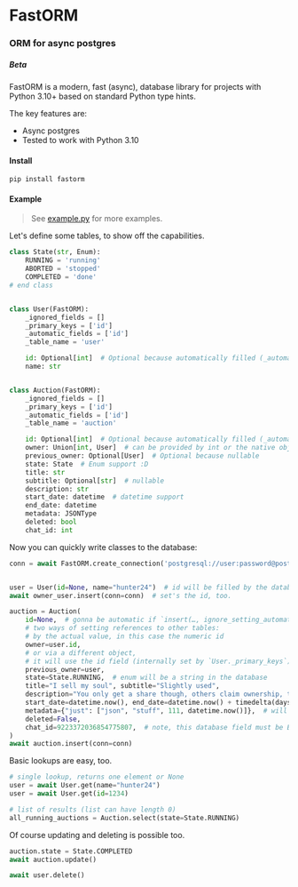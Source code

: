# FastORM
### ORM for async postgres
##### Beta

FastORM is a modern, fast (async), database library for projects with Python 3.10+ based on standard Python type hints.

The key features are:
 - Async postgres
 - Tested to work with Python 3.10

#### Install
```
pip install fastorm
```

#### Example
> See [example.py](example.py) for more examples.

Let's define some tables, to show off the capabilities.

```py
class State(str, Enum):
    RUNNING = 'running'
    ABORTED = 'stopped'
    COMPLETED = 'done'
# end class


class User(FastORM):
    _ignored_fields = []
    _primary_keys = ['id']
    _automatic_fields = ['id']
    _table_name = 'user'

    id: Optional[int]  # Optional because automatically filled (_automatic_fields)
    name: str


class Auction(FastORM):
    _ignored_fields = []
    _primary_keys = ['id']
    _automatic_fields = ['id']
    _table_name = 'auction'

    id: Optional[int]  # Optional because automatically filled (_automatic_fields)
    owner: Union[int, User]  # can be provided by int or the native object
    previous_owner: Optional[User]  # Optional because nullable
    state: State  # Enum support :D
    title: str
    subtitle: Optional[str]  # nullable
    description: str
    start_date: datetime  # datetime support
    end_date: datetime
    metadata: JSONType
    deleted: bool
    chat_id: int
```

Now you can quickly write classes to the database:

```py
conn = await FastORM.create_connection('postgresql://user:password@postgres_host/database')


user = User(id=None, name="hunter24")  # id will be filled by the database
await owner_user.insert(conn=conn)  # set's the id, too.

auction = Auction(
    id=None,  # gonna be automatic if `insert(…, ignore_setting_automatic_fields=False)` (default).
    # two ways of setting references to other tables:
    # by the actual value, in this case the numeric id
    owner=user.id,  
    # or via a different object,
    # it will use the id field (internally set by `User._primary_keys`) to determine the actual values.
    previous_owner=user,  
    state=State.RUNNING,  # enum will be a string in the database
    title="I sell my soul", subtitle="Slightly used",
    description="You only get a share though, others claim ownership, too.",
    start_date=datetime.now(), end_date=datetime.now() + timedelta(days=5),  # datetimes just works
    metadata={"just": ["json", "stuff", 111, datetime.now()]},  # will be native JSONB. You can have datetimes and your own classes in there as well, see `FastORM._set_up_connection`.
    deleted=False,
    chat_id=9223372036854775807,  # note, this database field must be BIGINT for such large numbers
)
await auction.insert(conn=conn)
```

Basic lookups are easy, too.

```py
# single lookup, returns one element or None
user = await User.get(name="hunter24")
user = await User.get(id=1234)

# list of results (list can have length 0)
all_running_auctions = Auction.select(state=State.RUNNING)
```

Of course updating and deleting is possible too.

```py
auction.state = State.COMPLETED
await auction.update()
```
```py
await user.delete()
```
